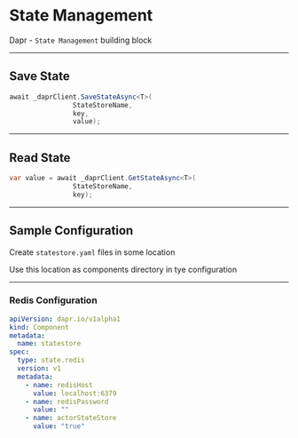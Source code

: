 # State Management

Dapr - `State Management` building block

---

## Save State

```cs
await _daprClient.SaveStateAsync<T>(
                StateStoreName,
                key,
                value);
```

---

## Read State

```cs
var value = await _daprClient.GetStateAsync<T>(
                StateStoreName,
                key);
```

---

## Sample Configuration

Create `statestore.yaml` files in some location

Use this location as components directory in tye configuration

---

### Redis Configuration

```yaml
apiVersion: dapr.io/v1alpha1
kind: Component
metadata:
  name: statestore
spec:
  type: state.redis
  version: v1
  metadata:
    - name: redisHost
      value: localhost:6379
    - name: redisPassword
      value: ""
    - name: actorStateStore
      value: "true"
```
